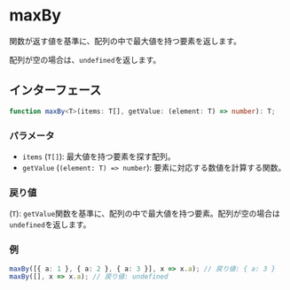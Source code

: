# maxBy

関数が返す値を基準に、配列の中で最大値を持つ要素を返します。

配列が空の場合は、`undefined`を返します。

## インターフェース

```typescript
function maxBy<T>(items: T[], getValue: (element: T) => number): T;
```

### パラメータ

- `items` (`T[]`): 最大値を持つ要素を探す配列。
- `getValue` (`(element: T) => number`): 要素に対応する数値を計算する関数。

### 戻り値

(`T`): `getValue`関数を基準に、配列の中で最大値を持つ要素。配列が空の場合は`undefined`を返します。

### 例

```typescript
maxBy([{ a: 1 }, { a: 2 }, { a: 3 }], x => x.a); // 戻り値: { a: 3 }
maxBy([], x => x.a); // 戻り値: undefined
```
